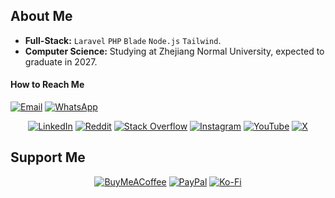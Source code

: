 ## About Me

- **Full-Stack:** <code>Laravel</code> <code>PHP</code> <code>Blade</code> <code>Node.js</code> <code>Tailwind</code>.
- **Computer Science:** Studying at Zhejiang Normal University, expected to graduate in 2027.

#### How to Reach Me

[![Email](https://img.shields.io/badge/Email-D14836.svg?logo=gmail&logoColor=white)](mailto:abdullah@syalux.com)
[![WhatsApp](https://img.shields.io/badge/WhatsApp-25D366.svg?logo=whatsapp&logoColor=white)](https://wa.me/8619708819040)

<div align="center">

[![LinkedIn](https://img.shields.io/badge/LinkedIn-%230077B5.svg?logo=linkedin&logoColor=white)](https://linkedin.com/in/abdullah-alraimi)
[![Reddit](https://img.shields.io/badge/Reddit-%23FF4500.svg?logo=Reddit&logoColor=white)](https://reddit.com/user/Al-rimi)
[![Stack Overflow](https://img.shields.io/badge/-Stackoverflow-FE7A16?logo=stack-overflow&logoColor=white)](https://stackoverflow.com/users/24881320)
[![Instagram](https://img.shields.io/badge/Instagram-%23E4405F.svg?logo=Instagram&logoColor=white)](https://instagram.com/ak._.71)
[![YouTube](https://img.shields.io/badge/YouTube-%23FF0000.svg?logo=YouTube&logoColor=white)](https://youtube.com/@ak-71)
[![X](https://img.shields.io/badge/X-black.svg?logo=X&logoColor=white)](https://x.com/ggak71)

</div>


## Support Me

<div align="center">

[![BuyMeACoffee](https://img.shields.io/badge/Buy%20Me%20a%20Coffee-ffdd00?style=for-the-badge&logo=buy-me-a-coffee&logoColor=black)](https://buymeacoffee.com/alrimi)
[![PayPal](https://img.shields.io/badge/PayPal-00457C?style=for-the-badge&logo=paypal&logoColor=white)](https://paypal.me/rumaisaalrimi)
[![Ko-Fi](https://img.shields.io/badge/Ko--fi-F16061?style=for-the-badge&logo=ko-fi&logoColor=white)](https://ko-fi.com/alrimi) 

</div>
